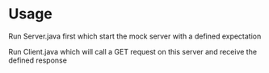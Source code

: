 # Usage
Run Server.java first which start the mock server with a defined expectation

Run Client.java which will call a GET request on this server and receive the defined response
